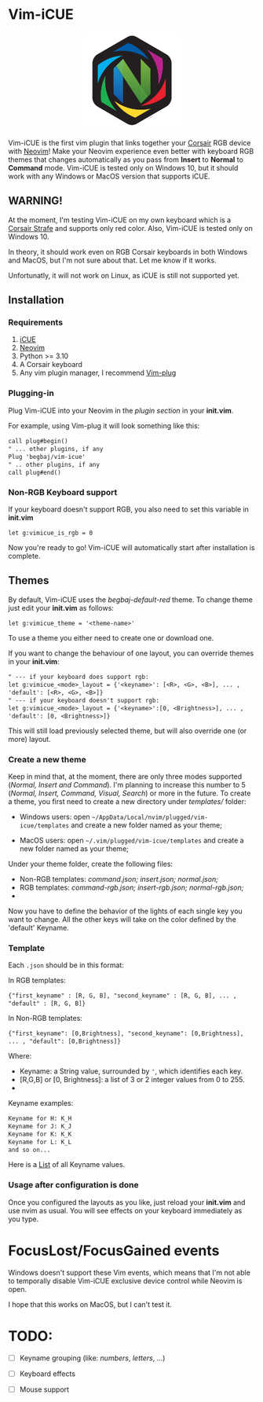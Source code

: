 # Vim-iCUE
<p align="center">
  <img src="readme/img/vimicue_logo.png" alt="drawing" width="200"/>
</p>

Vim-iCUE is the first vim plugin that links together your [Corsair](https://www.corsair.com/) RGB device with
[Neovim](https://neovim.io/)! Make your Neovim experience even better with keyboard RGB themes that changes 
automatically as you pass from **Insert** to **Normal** to **Command** mode. Vim-iCUE is tested only on Windows 10, 
but it should work
with any Windows or MacOS version that supports iCUE.

## WARNING!
At the moment, I'm testing Vim-iCUE on my own keyboard which is a [Corsair Strafe](https://www.corsair.com/eu/en/Categories/Products/Gaming-Keyboards/Standard-Gaming-Keyboards/STRAFE-Mechanical-Gaming-Keyboard-%E2%80%94-CHERRY%C2%AE-MX-Silent/p/CH-9104023-NA) and supports only red color.
Also, Vim-iCUE is tested only on Windows 10.

In theory, it should work even on RGB Corsair keyboards in both Windows and MacOS, but I'm not sure about that. Let me know if it works.

Unfortunatly, it will not work on Linux, as iCUE is still not supported yet.

## Installation
### Requirements
1. [iCUE](https://www.corsair.com/downloads)
2. [Neovim](https://neovim.io/)
3. Python >= 3.10 
4. A Corsair keyboard
5. Any vim plugin manager, I recommend [Vim-plug](https://github.com/junegunn/vim-plug)

### Plugging-in
Plug Vim-iCUE into your Neovim in the  *plugin section* in your **init.vim**.

For example, using Vim-plug it will look something like this:
```init.vim
call plug#begin()
" ... other plugins, if any
Plug 'begbaj/vim-icue'
" .. other plugins, if any
call plug#end()
```
### Non-RGB Keyboard support

If your keyboard doesn't support RGB, you also need to set this variable in **init.vim**
```init.vim
let g:vimicue_is_rgb = 0
```
Now you're ready to go! Vim-iCUE will automatically start after installation is complete.

## Themes
By default, Vim-iCUE uses the *begbaj-default-red* theme. To change theme just edit your **init.vim** as follows:
```init.vim
let g:vimicue_theme = '<theme-name>'
```
To use a theme you either need to create one or download one.

If you want to change the behaviour of one layout, you can override themes in your **init.vim**:

```init.vim
" --- if your keyboard does support rgb:
let g:vimicue_<mode>_layout = {'<keyname>': [<R>, <G>, <B>], ... , 'default': [<R>, <G>, <B>]}
" --- if your keyboard doesn't support rgb:
let g:vimicue_<mode>_layout = {'<keyname>':[0, <Brightness>], ... , 'default': [0, <Brightness>]}
```

This will still load previously selected theme, but will also override one (or more) layout.

### Create a new theme
Keep in mind that, at the moment, there are only three modes supported (*Normal, Insert and Command*).
I'm planning to increase this number to 5 (*Normal, Insert, Command, Visual, Search*) or more in the future.
To create a theme, you first need to create a new directory under *templates/* folder:

* Windows users: open `~/AppData/Local/nvim/plugged/vim-icue/templates` and create a new folder named as your theme;

* MacOS users: open `~/.vim/plugged/vim-icue/templates` and create a new folder named as your theme;

Under your theme folder, create the following files:

* Non-RGB templates: *command.json; insert.json; normal.json;*
* RGB templates: *command-rgb.json; insert-rgb.json; normal-rgb.json;*
* 
Now you have to define the behavior of the lights of each single key you want to change. All the other keys will take
on the color defined by the 'default' Keyname.
### Template
Each `.json` should be in this format:

In RGB templates:
```
{"first_keyname" : [R, G, B], "second_keyname" : [R, G, B], ... , "default" : [R, G, B]}
```

In Non-RGB templates:
```
{"first_keyname": [0,Brightness], "second_keyname": [0,Brightness], ... , "default": [0,Brightness]}
```
Where:

* Keyname: a String value, surrounded by `'`, which identifies each key. 
* \[R,G,B\] or \[0, Brightness\]: a list of 3 or 2 integer values from 0 to 255.
* 
Keyname examples:
```
Keyname for H: K_H
Keyname for J: K_J
Keyname for K: K_K
Keyname for L: K_L
and so on...
```

Here is a [List](Keys.md) of all Keyname values.

### Usage after configuration is done
Once you configured  the layouts as you like, just reload your **init.vim** and use nvim as usual. You will see effects
on your keyboard immediately as you type.

# FocusLost/FocusGained events
Windows doesn't support these Vim events, which means that I'm not able to temporally disable Vim-iCUE exclusive device
control while Neovim is open.

I hope that this works on MacOS, but I can't test it.

# TODO:
- [ ] Keyname grouping (like: *numbers*, *letters*, ...)
- [ ] Keyboard effects
- [ ] Mouse support

